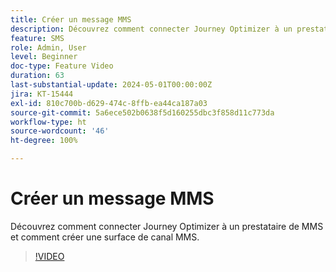 ```yaml
---
title: Créer un message MMS
description: Découvrez comment connecter Journey Optimizer à un prestataire de MMS et comment créer une surface de canal MMS.
feature: SMS
role: Admin, User
level: Beginner
doc-type: Feature Video
duration: 63
last-substantial-update: 2024-05-01T00:00:00Z
jira: KT-15444
exl-id: 810c700b-d629-474c-8ffb-ea44ca187a03
source-git-commit: 5a6ece502b0638f5d160255dbc3f858d11c773da
workflow-type: ht
source-wordcount: '46'
ht-degree: 100%

---
```



# Créer un message MMS

Découvrez comment connecter Journey Optimizer à un prestataire de MMS et comment créer une surface de canal MMS.

>[!VIDEO](https://video.tv.adobe.com/v/3428816/?learn=on)
